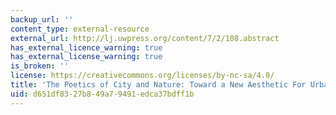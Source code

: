 ```yaml
---
backup_url: ''
content_type: external-resource
external_url: http://lj.uwpress.org/content/7/2/108.abstract
has_external_licence_warning: true
has_external_license_warning: true
is_broken: ''
license: https://creativecommons.org/licenses/by-nc-sa/4.0/
title: 'The Poetics of City and Nature: Toward a New Aesthetic For Urban Design'
uid: d651df83-27b8-49a7-9491-edca37bdff1b
---
```

